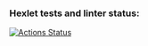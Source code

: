 ### Hexlet tests and linter status:
[![Actions Status](https://github.com/Beautydarita/python-project-lvl1/workflows/hexlet-check/badge.svg)](https://github.com/Beautydarita/python-project-lvl1/actions)